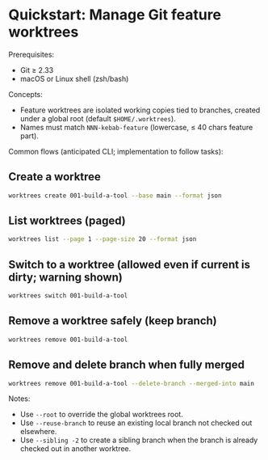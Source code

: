 # Quickstart: Manage Git feature worktrees

Prerequisites:
- Git ≥ 2.33
- macOS or Linux shell (zsh/bash)

Concepts:
- Feature worktrees are isolated working copies tied to branches, created under a global root (default `$HOME/.worktrees`).
- Names must match `NNN-kebab-feature` (lowercase, ≤ 40 chars feature part).

Common flows (anticipated CLI; implementation to follow tasks):

## Create a worktree
```bash
worktrees create 001-build-a-tool --base main --format json
```

## List worktrees (paged)
```bash
worktrees list --page 1 --page-size 20 --format json
```

## Switch to a worktree (allowed even if current is dirty; warning shown)
```bash
worktrees switch 001-build-a-tool
```

## Remove a worktree safely (keep branch)
```bash
worktrees remove 001-build-a-tool
```

## Remove and delete branch when fully merged
```bash
worktrees remove 001-build-a-tool --delete-branch --merged-into main
```

Notes:
- Use `--root` to override the global worktrees root.
- Use `--reuse-branch` to reuse an existing local branch not checked out elsewhere.
- Use `--sibling -2` to create a sibling branch when the branch is already checked out in another worktree.


